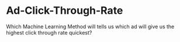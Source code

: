 # Ad-Click-Through-Rate
Which Machine Learning Method will tells us which ad will give us the highest click through rate quickest?
